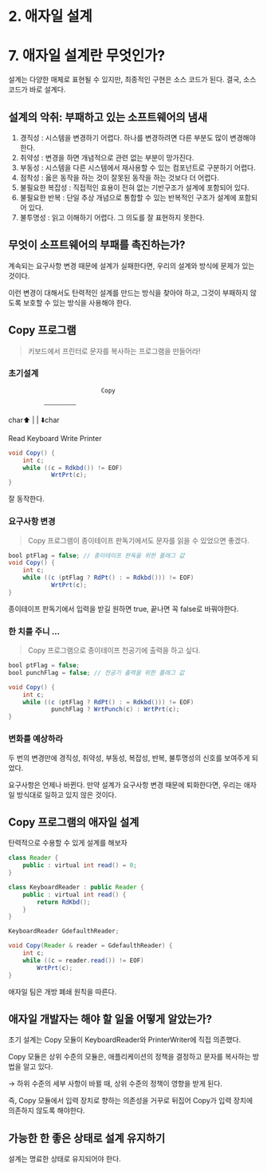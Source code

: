 # 2. 애자일 설계

# 7. 애자일 설계란 무엇인가?

설계는 다양한 매체로 표현될 수 있지만, 최종적인 구현은 소스 코드가 된다. 결국, 소스 코드가 바로 설계다.

## 설계의 악취: 부패하고 있는 소프트웨어의 냄새

1. 경직성 : 시스템을 변경하기 어렵다. 하나를 변경하려면 다른 부분도 많이 변경해야 한다.
2. 취약성 : 변경을 하면 개념적으로 관련 없는 부분이 망가진다.
3. 부동성 : 시스템을 다른 시스템에서 재사용할 수 있는 컴포넌트로 구분하기 어렵다.
4. 점착성 : 옳은 동작을 하는 것이 잘못된 동작을 하는 것보다 더 어렵다.
5. 불필요한 복잡성 : 직접적인 효용이 전혀 없는 기반구조가 설계에 포함되어 있다.
6. 불필요한 반복 : 단일 추상 개념으로 통합할 수 있는 반복적인 구조가 설계에 포함되어 있다.
7. 불투명성 : 읽고 이해하기 어렵다. 그 의도를 잘 표현하지 못한다.

## 무엇이 소프트웨어의 부패를 촉진하는가?

계속되는 요구사항 변경 때문에 설계가 실패한다면, 우리의 설계와 방식에 문제가 있는 것이다.

이런 변경이 대해서도 탄력적인 설계를 만드는 방식을 찾아야 하고, 그것이 부패하지 않도록 보호할 수 있는 방식을 사용해야 한다.

## Copy 프로그램

> 키보드에서 프린터로 문자를 복사하는 프로그램을 만들어라!
> 

### 초기설계

                              Copy

              —————————

  char⬆      |                            | ⬇️char

Read Keyboard                   Write Printer

```java
void Copy() {
	int c;
	while ((c = Rdkbd()) != EOF)
			WrtPrt(c);
}
```

잘 동작한다.

### 요구사항 변경

> Copy 프로그램이 종이테이프 판독기에서도 문자를 읽을 수 있었으면 좋겠다.
> 

```java
bool ptFlag = false; // 종이테이프 판독을 위한 플래그 값
void Copy() {
	int c;
	while ((c (ptFlag ? RdPt() : = Rdkbd())) != EOF)
			WrtPrt(c);
}
```

종이테이프 판독기에서 입력을 받길 원하면 true,  끝나면 꼭 false로 바꿔야한다.

### 한 치를 주니 ...

> Copy 프로그램으로 종이테이프 천공기에 출력을 하고 싶다.
> 

```java
bool ptFlag = false; 
bool punchFlag = false; // 천공기 출력을 위한 플래그 값

void Copy() {
	int c;
	while ((c (ptFlag ? RdPt() : = Rdkbd())) != EOF)
			punchFlag ? WrtPunch(c) : WrtPrt(c);
}
```

### 변화를 예상하라

두 번의 변경만에 경직성, 취약성, 부동성, 복잡성, 반복, 불투명성의 신호를 보여주게 되었다.

요구사항은 언제나 바뀐다. 만약 설계가 요구사항 변경 때문에 퇴화한다면, 우리는 애자일 방식대로 일하고 있지 않은 것이다.

## Copy 프로그램의 애자일 설계

탄력적으로 수용할 수 있게 설계를 해보자

```java
class Reader {
	public : virtual int read() = 0;
}

class KeyboardReader : public Reader {
	public : virtual int read() {
		return RdKbd();
	}
}

KeyboardReader GdefaulthReader;

void Copy(Reader & reader = GdefaulthReader) {
	int c;
	while ((c = reader.read()) != EOF)
		WrtPrt(c);
}
```

애자일 팀은 개방 폐쇄 원칙을 따른다.

## 애자일 개발자는 해야 할 일을 어떻게 알았는가?

초기 설계는 Copy 모듈이 KeyboardReader와 PrinterWriter에 직접 의존했다. 

Copy 모듈은 상위 수준의 모듈은, 애플리케이션의 정책을 결정하고 문자를 복사하는 방법을 알고 있다.

→ 하위 수준의 세부 사항이 바뀔 때, 상위 수준의 정책이 영향을 받게 된다.

즉, Copy 모듈에서 입력 장치로 향하는 의존성을 거꾸로 뒤집어 Copy가 입력 장치에 의존하지 않도록 해야한다.

## 가능한 한 좋은 상태로 설계 유지하기

설계는 명료한 상태로 유지되어야 한다.